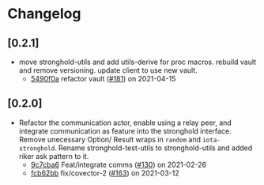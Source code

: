 # Changelog

## \[0.2.1]

- move stronghold-utils and add utils-derive for proc macros.
  rebuild vault and remove versioning.
  update client to use new vault.
  - [5490f0a](https://www.github.com/iotaledger/stronghold.rs/commit/5490f0aaaf58e5322a5569c02669514ec067b02f) refactor vault ([#181](https://www.github.com/iotaledger/stronghold.rs/pull/181)) on 2021-04-15

## \[0.2.0]

- Refactor the communication actor, enable using a relay peer, and integrate communication as feature into the stronghold interface.
  Remove unecessary Option/ Result wraps in `random` and `iota-stronghold`.
  Rename stronghold-test-utils to stronghold-utils and added riker ask pattern to it.
  - [9c7cba6](https://www.github.com/iotaledger/stronghold.rs/commit/9c7cba624e2a99f04a2d033b8673f8a4b8735f0b) Feat/integrate comms ([#130](https://www.github.com/iotaledger/stronghold.rs/pull/130)) on 2021-02-26
  - [fcb62bb](https://www.github.com/iotaledger/stronghold.rs/commit/fcb62bbf966bfcd543b13a79d73839a3fee0219e) fix/covector-2 ([#163](https://www.github.com/iotaledger/stronghold.rs/pull/163)) on 2021-03-12
